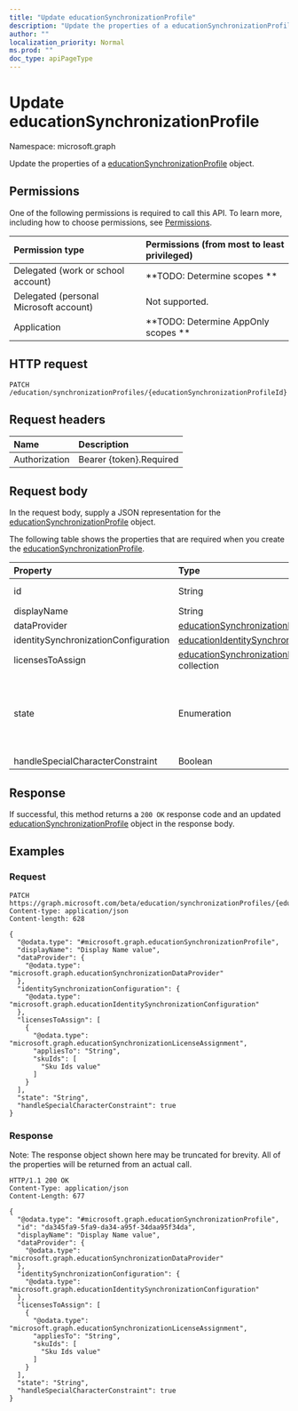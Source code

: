 ```yaml
---
title: "Update educationSynchronizationProfile"
description: "Update the properties of a educationSynchronizationProfile object."
author: ""
localization_priority: Normal
ms.prod: ""
doc_type: apiPageType
---
```


# Update educationSynchronizationProfile

Namespace: microsoft.graph

Update the properties of a [educationSynchronizationProfile](../resources/educationsynchronizationprofile.md) object.

## Permissions
One of the following permissions is required to call this API. To learn more, including how to choose permissions, see [Permissions](/concepts/permissions-reference.md).

|Permission type|Permissions (from most to least privileged)|
|:---|:---|
|Delegated (work or school account)|**TODO: Determine scopes **|
|Delegated (personal Microsoft account)|Not supported.|
|Application|**TODO: Determine AppOnly scopes **|

## HTTP request
<!-- {
  "blockType": "ignored"
}
-->
``` http
PATCH /education/synchronizationProfiles/{educationSynchronizationProfileId}
```

## Request headers
|Name|Description|
|:---|:---|
|Authorization|Bearer {token}.Required|

## Request body
In the request body, supply a JSON representation for the [educationSynchronizationProfile](../resources/educationsynchronizationprofile.md) object.

The following table shows the properties that are required when you create the [educationSynchronizationProfile](../resources/educationsynchronizationprofile.md).

|Property|Type|Description|
|:---|:---|:---|
|id|String| Inherited from [entity](../resources/entity.md)|
|displayName|String||
|dataProvider|[educationSynchronizationDataProvider](../resources/educationsynchronizationdataprovider.md)||
|identitySynchronizationConfiguration|[educationIdentitySynchronizationConfiguration](../resources/educationidentitysynchronizationconfiguration.md)||
|licensesToAssign|[educationSynchronizationLicenseAssignment](../resources/educationsynchronizationlicenseassignment.md) collection||
|state|Enumeration| Possible values are: `deleting`, `deletionFailed`, `provisioningFailed`, `provisioned`, `provisioning`, `unknownFutureValue`.|
|handleSpecialCharacterConstraint|Boolean||



## Response
If successful, this method returns a `200 OK` response code and an updated [educationSynchronizationProfile](../resources/educationsynchronizationprofile.md) object in the response body.

## Examples

### Request
<!-- {
  "blockType": "request",
  "name": "update_educationsynchronizationprofile"
}
-->
``` http
PATCH https://graph.microsoft.com/beta/education/synchronizationProfiles/{educationSynchronizationProfileId}
Content-type: application/json
Content-length: 628

{
  "@odata.type": "#microsoft.graph.educationSynchronizationProfile",
  "displayName": "Display Name value",
  "dataProvider": {
    "@odata.type": "microsoft.graph.educationSynchronizationDataProvider"
  },
  "identitySynchronizationConfiguration": {
    "@odata.type": "microsoft.graph.educationIdentitySynchronizationConfiguration"
  },
  "licensesToAssign": [
    {
      "@odata.type": "microsoft.graph.educationSynchronizationLicenseAssignment",
      "appliesTo": "String",
      "skuIds": [
        "Sku Ids value"
      ]
    }
  ],
  "state": "String",
  "handleSpecialCharacterConstraint": true
}
```

### Response
Note: The response object shown here may be truncated for brevity. All of the properties will be returned from an actual call.
<!-- {
  "blockType": "response",
  "truncated": true
}
-->
``` http
HTTP/1.1 200 OK
Content-Type: application/json
Content-Length: 677

{
  "@odata.type": "#microsoft.graph.educationSynchronizationProfile",
  "id": "da345fa9-5fa9-da34-a95f-34daa95f34da",
  "displayName": "Display Name value",
  "dataProvider": {
    "@odata.type": "microsoft.graph.educationSynchronizationDataProvider"
  },
  "identitySynchronizationConfiguration": {
    "@odata.type": "microsoft.graph.educationIdentitySynchronizationConfiguration"
  },
  "licensesToAssign": [
    {
      "@odata.type": "microsoft.graph.educationSynchronizationLicenseAssignment",
      "appliesTo": "String",
      "skuIds": [
        "Sku Ids value"
      ]
    }
  ],
  "state": "String",
  "handleSpecialCharacterConstraint": true
}
```

